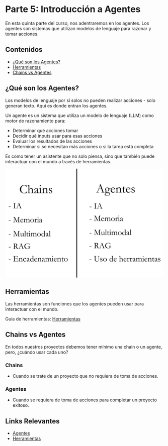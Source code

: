 # Parte 5: Introducción a Agentes

En esta quinta parte del curso, nos adentraremos en los agentes. Los agentes son sistemas que utilizan modelos de lenguaje para razonar y tomar acciones.

## Contenidos

- [¿Qué son los Agentes?](#qué-son-los-agentes)
- [Herramientas](#herramientas)
- [Chains vs Agentes](#chains-vs-agentes)


## ¿Qué son los Agentes?

Los modelos de lenguaje por sí solos no pueden realizar acciones - solo generan texto. Aquí es donde entran los agentes.

Un agente es un sistema que utiliza un modelo de lenguaje (LLM) como motor de razonamiento para:
- Determinar qué acciones tomar
- Decidir qué inputs usar para esas acciones
- Evaluar los resultados de las acciones
- Determinar si se necesitan más acciones o si la tarea está completa

Es como tener un asistente que no solo piensa, sino que también puede interactuar con el mundo a través de herramientas.

![Chains vs Agentes](../../.gitbook/assets/partes/parte5/ChainsAgentes.png)

## Herramientas

Las herramientas son funciones que los agentes pueden usar para interactuar con el mundo. 

Guía de herramientas: 
[Herramientas](../../integraciones/langchain/tools)

## Chains vs Agentes

En todos nuestros proyectos debemos tener mínimo una chain o un agente, pero, ¿cuándo usar cada uno?

### Chains

- Cuando se trate de un proyecto que no requiera de toma de acciones.

### Agentes

- Cuando se requiera de toma de acciones para completar un proyecto exitoso. 

## Links Relevantes

- [Agentes](../../integraciones/langchain/agents)
- [Herramientas](../../integraciones/langchain/tools)
